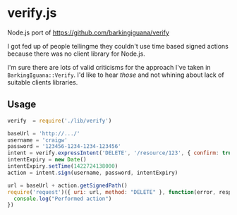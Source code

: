 # verify.js

Node.js port of https://github.com/barkingiguana/verify

I got fed up of people tellingme they couldn't use time based signed
actions because there was no client library for Node.js.

I'm sure there are lots of valid criticisms for the approach I've taken in
`BarkingIguana::Verify`. I'd like to hear *those* and not whining about
lack of suitable clients libraries.

## Usage

```javascript
verify  = require('./lib/verify')

baseUrl = 'http://.../'
username = 'craigw'
password = '123456-1234-1234-123456'
intent = verify.expressIntent('DELETE', '/resource/123', { confirm: true })
intentExpiry = new Date()
intentExpiry.setTime(1422724138000)
action = intent.sign(username, password, intentExpiry)

url = baseUrl + action.getSignedPath()
require('request')({ uri: url, method: "DELETE" }, function(error, response, body) {
  console.log("Performed action")
})
```
